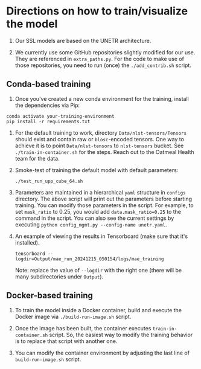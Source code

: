 # Directions on how to train/visualize the model

1. Our SSL models are based on the UNETR architecture.

1. We currently use some GitHub repositories slightly modified for our use. They are referenced in `extra_paths.py`. For the code to make use of those repositories, you need to run (once) the `./add_contrib.sh` script.

## Conda-based training

1. Once you've created a new conda environment for the training, install the dependencies via Pip:
```
conda activate your-training-environment
pip install -r requirements.txt
```

1. For the default training to work, directory `Data/nlst-tensors/Tensors` should exist and contain raw or `blosc`-encoded tensors. One way to achieve it is to point `Data/nlst-tensors` to `nlst-tensors` bucket. See `./train-in-container.sh` for the steps. Reach out to the Oatmeal Health team for the data.

1. Smoke-test of training the default model with default parameters:
    ```
    ./test_run_upp_cube_64.sh
    ```

1. Parameters are maintained in a hierarchical `yaml` structure in `configs` directory. The above script will print out the parameters before starting training. You can modify those parameters in the script. For example, to set `mask_ratio` to 0.25, you would add `data.mask_ratio=0.25` to the command in the script. You can also see the current settings by executing `python config_mgmt.py --config-name unetr.yaml`.

1. An example of viewing the results in Tensorboard (make sure that it's installed).
    ```
    tensorboard --logdir=Output/mae_run_20241215_050154/logs/mae_training
    ```
    Note: replace the value of `--logdir` with the right one (there will be many subdirectories under `Output`).

## Docker-based training

1. To train the model inside a Docker container, build and execute the Docker image via `./build-run-image.sh` script.

1. Once the image has been built, the container executes `train-in-container.sh` script. So, the easiest way to modify the training behavior is to replace that script with another one.

1. You can modify the container environment by adjusting the last line of `build-run-image.sh` script.
